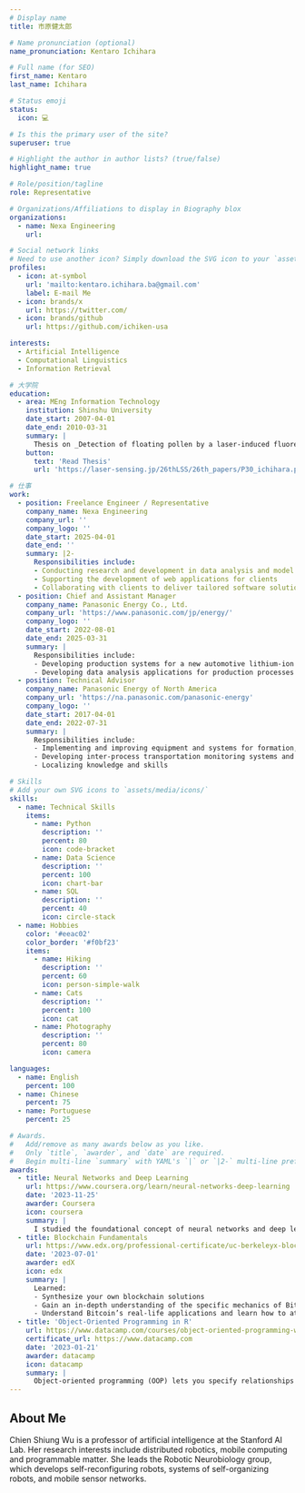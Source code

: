 ```yaml
---
# Display name
title: 市原健太郎

# Name pronunciation (optional)
name_pronunciation: Kentaro Ichihara

# Full name (for SEO)
first_name: Kentaro
last_name: Ichihara

# Status emoji
status:
  icon: 💻

# Is this the primary user of the site?
superuser: true

# Highlight the author in author lists? (true/false)
highlight_name: true

# Role/position/tagline
role: Representative

# Organizations/Affiliations to display in Biography blox
organizations:
  - name: Nexa Engineering
    url: 

# Social network links
# Need to use another icon? Simply download the SVG icon to your `assets/media/icons/` folder.
profiles:
  - icon: at-symbol
    url: 'mailto:kentaro.ichihara.ba@gmail.com'
    label: E-mail Me
  - icon: brands/x
    url: https://twitter.com/
  - icon: brands/github
    url: https://github.com/ichiken-usa

interests:
  - Artificial Intelligence
  - Computational Linguistics
  - Information Retrieval

# 大学院
education:
  - area: MEng Information Technology
    institution: Shinshu University
    date_start: 2007-04-01
    date_end: 2010-03-31
    summary: |
      Thesis on _Detection of floating pollen by a laser-induced fluorescence spectrum(LIFS) lidar_. Supervised by Prof Yasunori Saito. Presented papers at the 25~27th Laser Sensing Symposium.
    button:
      text: 'Read Thesis'
      url: 'https://laser-sensing.jp/26thLSS/26th_papers/P30_ichihara.pdf'

# 仕事
work:
  - position: Freelance Engineer / Representative
    company_name: Nexa Engineering
    company_url: ''
    company_logo: ''
    date_start: 2025-04-01
    date_end: ''
    summary: |2-
      Responsibilities include:
      - Conducting research and development in data analysis and model building in collaboration with clients
      - Supporting the development of web applications for clients
      - Collaborating with clients to deliver tailored software solutions
  - position: Chief and Assistant Manager
    company_name: Panasonic Energy Co., Ltd.
    company_url: 'https://www.panasonic.com/jp/energy/'
    company_logo: ''
    date_start: 2022-08-01
    date_end: 2025-03-31
    summary: |
      Responsibilities include:
      - Developing production systems for a new automotive lithium-ion battery factory in the United States and Wakayama Japan
      - Developing data analysis applications for production processes using Python
  - position: Technical Advisor
    company_name: Panasonic Energy of North America
    company_url: 'https://na.panasonic.com/panasonic-energy'
    company_logo: ''
    date_start: 2017-04-01
    date_end: 2022-07-31
    summary: |
      Responsibilities include:
      - Implementing and improving equipment and systems for formation, warehouses, and shipping processes of automotive lithium-ion batteries
      - Developing inter-process transportation monitoring systems and establishing an operations team
      - Localizing knowledge and skills

# Skills
# Add your own SVG icons to `assets/media/icons/`
skills:
  - name: Technical Skills
    items:
      - name: Python
        description: ''
        percent: 80
        icon: code-bracket
      - name: Data Science
        description: ''
        percent: 100
        icon: chart-bar
      - name: SQL
        description: ''
        percent: 40
        icon: circle-stack
  - name: Hobbies
    color: '#eeac02'
    color_border: '#f0bf23'
    items:
      - name: Hiking
        description: ''
        percent: 60
        icon: person-simple-walk
      - name: Cats
        description: ''
        percent: 100
        icon: cat
      - name: Photography
        description: ''
        percent: 80
        icon: camera

languages:
  - name: English
    percent: 100
  - name: Chinese
    percent: 75
  - name: Portuguese
    percent: 25

# Awards.
#   Add/remove as many awards below as you like.
#   Only `title`, `awarder`, and `date` are required.
#   Begin multi-line `summary` with YAML's `|` or `|2-` multi-line prefix and indent 2 spaces below.
awards:
  - title: Neural Networks and Deep Learning
    url: https://www.coursera.org/learn/neural-networks-deep-learning
    date: '2023-11-25'
    awarder: Coursera
    icon: coursera
    summary: |
      I studied the foundational concept of neural networks and deep learning. By the end, I was familiar with the significant technological trends driving the rise of deep learning; build, train, and apply fully connected deep neural networks; implement efficient (vectorized) neural networks; identify key parameters in a neural network’s architecture; and apply deep learning to your own applications.
  - title: Blockchain Fundamentals
    url: https://www.edx.org/professional-certificate/uc-berkeleyx-blockchain-fundamentals
    date: '2023-07-01'
    awarder: edX
    icon: edx
    summary: |
      Learned:
      - Synthesize your own blockchain solutions
      - Gain an in-depth understanding of the specific mechanics of Bitcoin
      - Understand Bitcoin’s real-life applications and learn how to attack and destroy Bitcoin, Ethereum, smart contracts and Dapps, and alternatives to Bitcoin’s Proof-of-Work consensus algorithm
  - title: 'Object-Oriented Programming in R'
    url: https://www.datacamp.com/courses/object-oriented-programming-with-s3-and-r6-in-r
    certificate_url: https://www.datacamp.com
    date: '2023-01-21'
    awarder: datacamp
    icon: datacamp
    summary: |
      Object-oriented programming (OOP) lets you specify relationships between functions and the objects that they can act on, helping you manage complexity in your code. This is an intermediate level course, providing an introduction to OOP, using the S3 and R6 systems. S3 is a great day-to-day R programming tool that simplifies some of the functions that you write. R6 is especially useful for industry-specific analyses, working with web APIs, and building GUIs.
---
```


## About Me

Chien Shiung Wu is a professor of artificial intelligence at the Stanford AI Lab. Her research interests include distributed robotics, mobile computing and programmable matter. She leads the Robotic Neurobiology group, which develops self-reconfiguring robots, systems of self-organizing robots, and mobile sensor networks.
